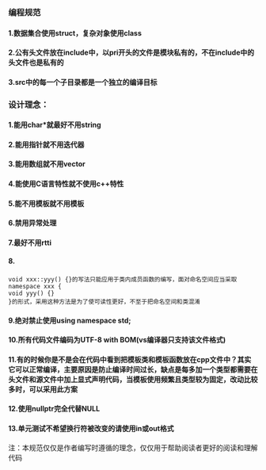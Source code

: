 ### 编程规范

#### 1.数据集合使用struct，复杂对象使用class
#### 2.公有头文件放在include中，以pri开头的文件是模块私有的，不在include中的头文件也是私有的
#### 3.src中的每一个子目录都是一个独立的编译目标

### 设计理念：

#### 1.能用char\*就最好不用string

#### 2.能用指针就不用迭代器

#### 3.能用数组就不用vector

#### 4.能使用C语言特性就不使用c++特性

#### 5.能不用模板就不用模板

#### 6.禁用异常处理

#### 7.最好不用rtti

#### 8.

	void xxx::yyy() {}的写法只能应用于类内成员函数的编写，面对命名空间应当采取
	namespace xxx {
	void yyy() {}
	}的形式，采用这种方法是为了使可读性更好，不至于把命名空间和类混淆

#### 9.绝对禁止使用using namespace std;

#### 10.所有代码文件编码为UTF-8 with BOM(vs编译器只支持该文件格式)

#### 11.有的时候你是不是会在代码中看到把模板类和模板函数放在cpp文件中？其实它可以正常编译，主要原因是防止编译时间过长，缺点是每多加一个类型都需要在头文件和源文件中加上显式声明代码，当模板使用频繁且类型较为固定，改动比较多时，可以采用此方案

#### 12.使用nullptr完全代替NULL

#### 13.单元测试不希望换行符被改变的请使用in或out格式

注：本规范仅仅是作者编写时遵循的理念，仅仅用于帮助阅读者更好的阅读和理解代码
